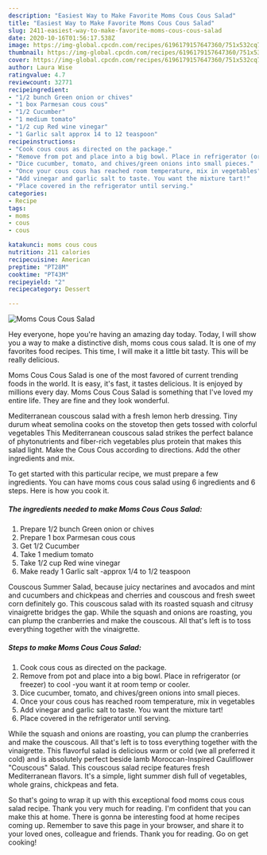 ```yaml
---
description: "Easiest Way to Make Favorite Moms Cous Cous Salad"
title: "Easiest Way to Make Favorite Moms Cous Cous Salad"
slug: 2411-easiest-way-to-make-favorite-moms-cous-cous-salad
date: 2020-10-16T01:56:17.538Z
image: https://img-global.cpcdn.com/recipes/6196179157647360/751x532cq70/moms-cous-cous-salad-recipe-main-photo.jpg
thumbnail: https://img-global.cpcdn.com/recipes/6196179157647360/751x532cq70/moms-cous-cous-salad-recipe-main-photo.jpg
cover: https://img-global.cpcdn.com/recipes/6196179157647360/751x532cq70/moms-cous-cous-salad-recipe-main-photo.jpg
author: Laura Wise
ratingvalue: 4.7
reviewcount: 32771
recipeingredient:
- "1/2 bunch Green onion or chives"
- "1 box Parmesan cous cous"
- "1/2 Cucumber"
- "1 medium tomato"
- "1/2 cup Red wine vinegar"
- "1 Garlic salt approx 14 to 12 teaspoon"
recipeinstructions:
- "Cook cous cous as directed on the package."
- "Remove from pot and place into a big bowl. Place in refrigerator (or freezer) to cool -you want it at room temp or cooler."
- "Dice cucumber, tomato, and chives/green onions into small pieces."
- "Once your cous cous has reached room temperature, mix in vegetables"
- "Add vinegar and garlic salt to taste. You want the mixture tart!"
- "Place covered in the refrigerator until serving."
categories:
- Recipe
tags:
- moms
- cous
- cous

katakunci: moms cous cous 
nutrition: 211 calories
recipecuisine: American
preptime: "PT28M"
cooktime: "PT43M"
recipeyield: "2"
recipecategory: Dessert

---
```



![Moms Cous Cous Salad](https://img-global.cpcdn.com/recipes/6196179157647360/751x532cq70/moms-cous-cous-salad-recipe-main-photo.jpg)

Hey everyone, hope you're having an amazing day today. Today, I will show you a way to make a distinctive dish, moms cous cous salad. It is one of my favorites food recipes. This time, I will make it a little bit tasty. This will be really delicious.

Moms Cous Cous Salad is one of the most favored of current trending foods in the world. It is easy, it's fast, it tastes delicious. It is enjoyed by millions every day. Moms Cous Cous Salad is something that I've loved my entire life. They are fine and they look wonderful.

Mediterranean couscous salad with a fresh lemon herb dressing. Tiny durum wheat semolina cooks on the stovetop then gets tossed with colorful vegetables This Mediterranean couscous salad strikes the perfect balance of phytonutrients and fiber-rich vegetables plus protein that makes this salad light. Make the Cous Cous according to directions. Add the other ingredients and mix.


To get started with this particular recipe, we must prepare a few ingredients. You can have moms cous cous salad using 6 ingredients and 6 steps. Here is how you cook it.

<!--inarticleads1-->

##### The ingredients needed to make Moms Cous Cous Salad:

1. Prepare 1/2 bunch Green onion or chives
1. Prepare 1 box Parmesan cous cous
1. Get 1/2 Cucumber
1. Take 1 medium tomato
1. Take 1/2 cup Red wine vinegar
1. Make ready 1 Garlic salt -approx 1/4 to 1/2 teaspoon


Couscous Summer Salad, because juicy nectarines and avocados and mint and cucumbers and chickpeas and cherries and couscous and fresh sweet corn definitely go. This couscous salad with its roasted squash and citrusy vinaigrette bridges the gap. While the squash and onions are roasting, you can plump the cranberries and make the couscous. All that&#39;s left is to toss everything together with the vinaigrette. 

<!--inarticleads2-->

##### Steps to make Moms Cous Cous Salad:

1. Cook cous cous as directed on the package.
1. Remove from pot and place into a big bowl. Place in refrigerator (or freezer) to cool -you want it at room temp or cooler.
1. Dice cucumber, tomato, and chives/green onions into small pieces.
1. Once your cous cous has reached room temperature, mix in vegetables
1. Add vinegar and garlic salt to taste. You want the mixture tart!
1. Place covered in the refrigerator until serving.


While the squash and onions are roasting, you can plump the cranberries and make the couscous. All that&#39;s left is to toss everything together with the vinaigrette. This flavorful salad is delicious warm or cold (we all preferred it cold) and is absolutely perfect beside lamb Moroccan-Inspired Cauliflower &#34;Couscous&#34; Salad. This couscous salad recipe features fresh Mediterranean flavors. It&#39;s a simple, light summer dish full of vegetables, whole grains, chickpeas and feta. 

So that's going to wrap it up with this exceptional food moms cous cous salad recipe. Thank you very much for reading. I'm confident that you can make this at home. There is gonna be interesting food at home recipes coming up. Remember to save this page in your browser, and share it to your loved ones, colleague and friends. Thank you for reading. Go on get cooking!
